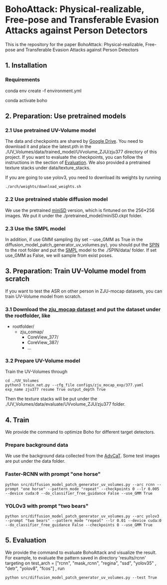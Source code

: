 # BohoAttack: Physical-realizable, Free-pose and Transferable Evasion Attacks against Person Detectors
This is the repository for the paper BohoAttack: Physical-realizable, Free-pose and Transferable Evasion Attacks against Person Detectors

<!-- toc -->
## 1. Installation
### Requirements
conda env create -f environment.yml 

conda activate boho

## 2. Preparation: Use pretrained models

### 2.1 Use pretrained UV-Volume model
The data and checkpoints are shared by [Google Drive](https://drive.google.com/drive/folders/1F1QTlc41e0rq6aZbpHgyEZGfBBvkHWiQ?usp=drive_link). You need to download it and place the latest.pth in the ./UV_Volumes/data/trained_model/UVvolume_ZJU/zju377 directory of this project. If you want to evaluate the checkpoints, you can follow the instructions in the section of [Evaluation](#5-evaluation). We also provided a pretrained texture stacks under data/texture_stacks.

If you are going to use yolov3, you need to download its weights by running
```
./arch/weights/download_weights.sh
```
### 2.2 Use pretrained stable diffusion model
We use the pretrained [miniSD](https://huggingface.co/justinpinkney/miniSD) version, which is fintuned on the 256*256 images. We put it under the ./pretrained_model/miniSD.ckpt folder.


### 2.3 Use the SMPL model
In addition, if use GMM sampling (by set --use_GMM as True in the diffusion_model_patch_generator_uv_volumes.py), you should put the [SPIN](https://github.com/nkolot/SPIN) to the root folder and put the [SMPL](https://drive.google.com/drive/folders/15YMpAUXqop0VhPpd6kx30cCOONkLj34B?usp=drive_link) model to the ./SPIN/data/ folder. If set use_GMM as False, we will sample from exist poses.

## 3. Preparation: Train UV-Volume model from scratch
If you want to test the ASR on other person in ZJU-mocap datasets, you can train UV-Volume model from scratch.
### 3.1 Download the [zju_mocap dataset](https://github.com/zju3dv/neuralbody/blob/master/INSTALL.md#zju-mocap-dataset) and put the dataset under the rootfolder, like
- rootfolder/
  - zju_comap/
    - CoreView_377/
    - CoreView_387/
    - ...
### 3.2 Prepare UV-Volume model
Train the UV-Volumes through
```
cd ./UV_Volumes
python3 train_net.py --cfg_file configs/zju_mocap_exp/377.yaml
exp_name zju377 resume True output_depth True
```
Then the texture stacks will be put under the ./UV_Volumes/data/evaluate/UVvolume_ZJU/zju377 folder.


## 4. Train
We provide the command to optimize Boho for different target detectors.
### Prepare background data
We use the background data collected from the [AdvCaT](https://github.com/WhoTHU/Adversarial_camou). Some test images are put under the data folder.

### Faster-RCNN with prompt "one horse"
```
python src/diffusion_model_patch_generator_uv_volumes.py --arc rcnn --prompt "one horse" --pattern_mode "repeat" --checkpoints 0 --lr 0.005 --device cuda:0 --do_classifier_free_guidance False --use_GMM True
```

### YOLOv3 with prompt "two bears"
```
python src/diffusion_model_patch_generator_uv_volumes.py --arc yolov3 --prompt "two bears" --pattern_mode "repeat" --lr 0.01 --device cuda:0 --do_classifier_free_guidance False --checkpoints 0 --use_GMM True
```


## 5. Evaluation
We provide the command to evaluate BohoAttack and visualize the result. For example, to evaluate the pattern saved in directory 'results/rcnn' targeting on test_arch = ["rcnn",  "mask_rcnn",  "regina",  "ssd",  "yolov35" , "detr", "yolov8", "fcos"]
, run 

```
python src/diffusion_model_patch_generator_uv_volumes.py --test True
```

